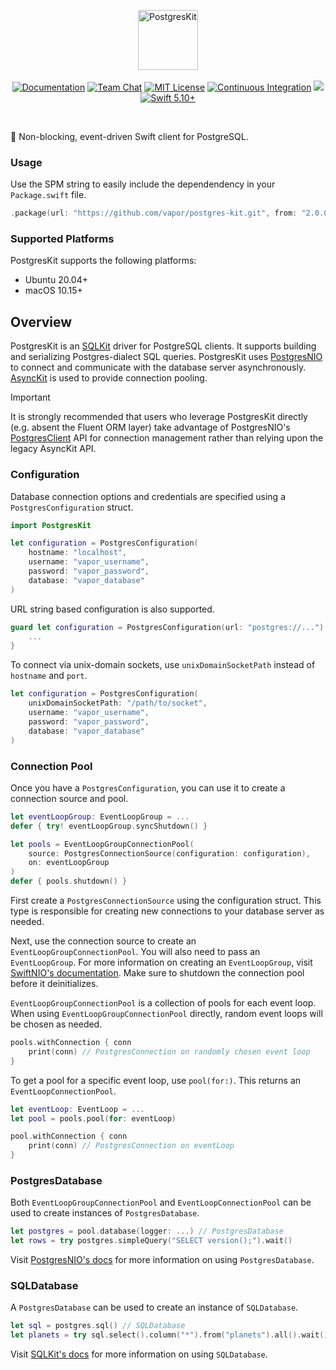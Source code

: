 <p align="center">
<img src="https://design.vapor.codes/images/vapor-postgreskit.svg" height="96" alt="PostgresKit">
<br>
<br>
<a href="https://docs.vapor.codes/4.0/"><img src="https://design.vapor.codes/images/readthedocs.svg" alt="Documentation"></a>
<a href="https://discord.gg/vapor"><img src="https://design.vapor.codes/images/discordchat.svg" alt="Team Chat"></a>
<a href="LICENSE"><img src="https://design.vapor.codes/images/mitlicense.svg" alt="MIT License"></a>
<a href="https://github.com/vapor/postgres-kit/actions/workflows/test.yml"><img src="https://img.shields.io/github/actions/workflow/status/vapor/postgres-kit/test.yml?event=push&style=plastic&logo=github&label=tests&logoColor=%23ccc" alt="Continuous Integration"></a>
<a href="https://codecov.io/github/vapor/postgres-kit"><img src="https://img.shields.io/codecov/c/github/vapor/postgres-kit?style=plastic&logo=codecov&label=codecov"></a>
<a href="https://swift.org"><img src="https://design.vapor.codes/images/swift510up.svg" alt="Swift 5.10+"></a>
</p>

<br>

🐘 Non-blocking, event-driven Swift client for PostgreSQL.

### Usage

Use the SPM string to easily include the dependendency in your `Package.swift` file.

```swift
.package(url: "https://github.com/vapor/postgres-kit.git", from: "2.0.0")
```

### Supported Platforms

PostgresKit supports the following platforms:

- Ubuntu 20.04+
- macOS 10.15+

## Overview

PostgresKit is an [SQLKit] driver for PostgreSQL clients. It supports building and serializing Postgres-dialect SQL queries. PostgresKit uses [PostgresNIO] to connect and communicate with the database server asynchronously. [AsyncKit] is used to provide connection pooling.

> [!IMPORTANT]
> It is strongly recommended that users who leverage PostgresKit directly (e.g. absent the Fluent ORM layer) take advantage of PostgresNIO's [PostgresClient] API for connection management rather than relying upon the legacy AsyncKit API.

### Configuration

Database connection options and credentials are specified using a `PostgresConfiguration` struct. 

```swift
import PostgresKit

let configuration = PostgresConfiguration(
    hostname: "localhost",
    username: "vapor_username",
    password: "vapor_password",
    database: "vapor_database"
)
```

URL string based configuration is also supported.

```swift
guard let configuration = PostgresConfiguration(url: "postgres://...") else {
    ...
}
```

To connect via unix-domain sockets, use `unixDomainSocketPath` instead of `hostname` and `port`.

```swift
let configuration = PostgresConfiguration(
    unixDomainSocketPath: "/path/to/socket",
    username: "vapor_username",
    password: "vapor_password",
    database: "vapor_database"
)
```

### Connection Pool

Once you have a `PostgresConfiguration`, you can use it to create a connection source and pool.

```swift
let eventLoopGroup: EventLoopGroup = ...
defer { try! eventLoopGroup.syncShutdown() }

let pools = EventLoopGroupConnectionPool(
    source: PostgresConnectionSource(configuration: configuration), 
    on: eventLoopGroup
)
defer { pools.shutdown() }
```

First create a `PostgresConnectionSource` using the configuration struct. This type is responsible for creating new connections to your database server as needed.

Next, use the connection source to create an `EventLoopGroupConnectionPool`. You will also need to pass an `EventLoopGroup`. For more information on creating an `EventLoopGroup`, visit [SwiftNIO's documentation]. Make sure to shutdown the connection pool before it deinitializes. 

`EventLoopGroupConnectionPool` is a collection of pools for each event loop. When using `EventLoopGroupConnectionPool` directly, random event loops will be chosen as needed.

```swift
pools.withConnection { conn 
    print(conn) // PostgresConnection on randomly chosen event loop
}
```

To get a pool for a specific event loop, use `pool(for:)`. This returns an `EventLoopConnectionPool`. 

```swift
let eventLoop: EventLoop = ...
let pool = pools.pool(for: eventLoop)

pool.withConnection { conn
    print(conn) // PostgresConnection on eventLoop
}
```

### PostgresDatabase

Both `EventLoopGroupConnectionPool` and `EventLoopConnectionPool` can be used to create instances of `PostgresDatabase`.

```swift
let postgres = pool.database(logger: ...) // PostgresDatabase
let rows = try postgres.simpleQuery("SELECT version();").wait()
```

Visit [PostgresNIO's docs] for more information on using `PostgresDatabase`.

### SQLDatabase

A `PostgresDatabase` can be used to create an instance of `SQLDatabase`.

```swift
let sql = postgres.sql() // SQLDatabase
let planets = try sql.select().column("*").from("planets").all().wait()
```

Visit [SQLKit's docs] for more information on using `SQLDatabase`. 

[SQLKit]: https://github.com/vapor/sql-kit
[SQLKit's docs]: https://api.vapor.codes/sqlkit/documentation/sqlkit
[PostgresNIO]: https://github.com/vapor/postgres-nio
[PostgresNIO's docs]: https://api.vapor.codes/postgresnio/documentation/postgresnio
[AsyncKit]: https://github.com/vapor/async-kit
[PostgresClient]: https://api.vapor.codes/postgresnio/documentation/postgresnio/postgresclient 
[SwiftNIO's documentation]: https://swiftpackageindex.com/apple/swift-nio/documentation/nio
